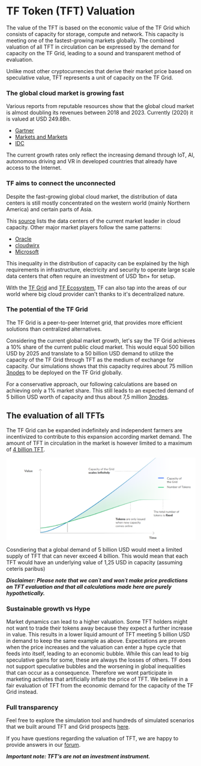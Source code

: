 # TF Token (TFT) Valuation

The value of the TFT is based on the economic value of the TF Grid which consists of capacity for storage, compute and network. This capacity is meeting one of the fastest-growing markets globally. The combined valuation of all TFT in circulation can be expressed by the demand for capacity on the TF Grid, leading to a sound and transparent method of evaluation. 

Unlike most other cryptocurrencies that derive their market price based on speculative value, TFT represents a unit of capacity on the TF Grid. 

### The global cloud market is growing fast

Various reports from reputable resources show that the global cloud market is almost doubling its revenues between 2018 and 2023. Currently (2020) it is valued at USD 249.8Bn.
- [Gartner](https://www.gartner.com/en/newsroom/press-releases/2019-04-02-gartner-forecasts-worldwide-public-cloud-revenue-to-g
)
- [Markets and Markets](https://www.marketsandmarkets.com/Market-Reports/cloud-computing-market-234.html)
- [IDC](https://www.idc.com/getdoc.jsp?containerId=prUS45340719
)

The current growth rates only reflect the increasing demand through IoT, AI, autonomous driving and VR in developed countries that already have access to the Internet.

### TF aims to connect the unconnected

Despite the fast-growing global cloud market, the distribution of data centers is still mostly concentrated on the western world (mainly Northern America) and certain parts of Asia. 

This [source](https://wikileaks.org/amazon-atlas/map/) lists the data centers of the current market leader in cloud capacity. Other major market players follow the same patterns:
- [Oracle](https://blogs.oracle.com/cloud-infrastructure/oracle-launches-four-new-cloud-regions-across-four-continents)
- [cloudwirx](https://www.cloudwirx.com/datacenters)
- [Microsoft](https://yellowduckguy.wordpress.com/2018/03/15/microsoft-worldwide-data-center-locations/)

This inequality in the distribution of capacity can be explained by the high requirements in infrastructure, electricity and security to operate large scale data centers that often require an investment of USD 1bn+ for setup.

With the [TF Grid](grid.md) and [TF Ecosystem](partners.md), TF can also tap into the areas of our world where big cloud provider can't thanks to it's decentralized nature.

### The potential of the TF Grid
The TF Grid is a peer-to-peer Internet grid, that provides more efficient solutions than centralized alternatives. 

Considering the current global market growth, let's say the TF Grid achieves a 10% share of the current public cloud market. This would equal 500 billion USD by 2025 and translate to a 50 billion USD demand to utilize the capacity of the TF Grid through TFT as the medium of exchange for capacity. Our simulations shows that this capacity requires about 75 million [3nodes](grid\types_of_capacity.md) to be deployed on the TF Grid globally. 

For a conservative approach, our following calculations are based on achieving only a 1% market share. This still leads to an expected demand of 5 billion USD worth of capacity and thus about 7,5 million [3nodes](grid\types_of_capacity.md).

## The evaluation of all TFTs

The TF Grid can be expanded indefinitely and independent farmers are incentivized to contribute to this expansion according market demand.
The amount of TFT in circulation in the market is however limited to a maximum of [4 billion TFT](token\token_limitedsupply.md).

![](./img/token_issuance_economy1.png)

Cosndiering that a global demand of 5 billion USD would meet a limited supply of TFT that can never exceed 4 billion. This would mean that each TFT would have an underlying value of 1,25 USD in capacity (assuming ceteris paribus)

***Disclaimer: Please note that we can´t and won´t make price predictions on TFT evaluation and that all calculations made here are purely hypothetically.***


### Sustainable growth vs Hype
Market dynamics can lead to a higher valuation. Some TFT holders might not want to trade their tokens away because they expect a further increase in value. This results in a lower liquid amount of TFT meeting 5 billion USD in demand to keep the same example as above. Expectations are proven when the price increases and the valuation can enter a hype cycle that feeds into itself, leading to an economic bubble. While this can lead to big speculative gains for some, these are always the losses of others. TF does not support speculative bubbles and the worsening in global inequalities that can occur as a consequence. Therefore we wont participate in marketing activites that artificially inflate the price of TFT. We believe in a fair evaluation of TFT from the economic demand for the capacity of the TF Grid instead.

### Full transparency
Feel free to explore the simulation tool and hundreds of simulated scenarios that we built around TFT and Grid prospects [here](https://sdk3.threefold.io/#/simulator_install). 

If you have questions regarding the valuation of TFT, we are happy to provide answers in our [forum](https://forum.threefold.io/c/threefold-token/22).


***Important note: TFT’s are not an investment instrument.***
